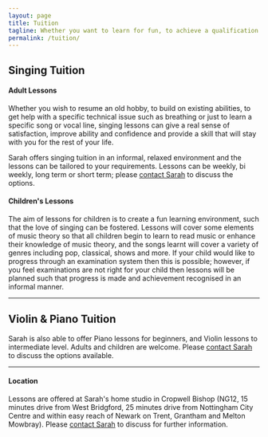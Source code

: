 ```yaml
---
layout: page
title: Tuition
tagline: Whether you want to learn for fun, to achieve a qualification or just to improve your skills and confidence, Sarah is the ideal teacher
permalink: /tuition/
---
```

## Singing Tuition

#### Adult Lessons

Whether you wish to resume an old hobby, to build on existing abilities, to get help with a specific technical issue such as breathing or just to learn a specific song or vocal line, singing lessons can give a real sense of satisfaction, improve ability and confidence and provide a skill that will stay with you for the rest of your life.

Sarah offers singing tuition in an informal, relaxed environment and the lessons can be tailored to your requirements. Lessons can be weekly, bi weekly, long term or short term; please <a href="{{ '/contact' | prepend: site.baseurl }}">contact Sarah</a> to discuss the options.

#### Children's Lessons
The aim of lessons for children is to create a fun learning environment, such that the love of singing can be fostered. Lessons will cover some elements of music theory so that all children begin to learn to read music or enhance their knowledge of music theory, and the songs learnt will cover a variety of genres including pop, classical, shows and more.  If your child would like to progress through an examination system then this is possible; however, if you feel examinations are not right for your child then lessons will be planned such that progress is made and achievement recognised in an informal manner.

<!-- <header>
	<h4>Maternity and Paternity Leave</h4>
	<p>An opportunity to learn to sing or enhance your skills!</p>
</header>
If you are on maternity/paternity leave or you are at home with children then this could be an ideal opportunity to start learning, to improve your skills or just to have a bit of ‘me’ time!  Sarah can teach you in the comfort of your own home whilst your child sleeps, plays in their own environment with you still able to have a watchful eye, or being held by you. The lesson will be relaxed and fun.  As a mother of three children who are all 5 and under, Sarah is very able to cope with working with some background noise so don’t let that stop you! <a href="{{ '/contact' | prepend: site.baseurl }}">Contact Sarah</a> to discuss your situation and the options available. -->

<hr />

## Violin & Piano Tuition

Sarah is also able to offer Piano lessons for beginners, and Violin lessons to intermediate level. Adults and children are welcome. Please <a href="{{ '/contact' | prepend: site.baseurl }}">contact Sarah</a> to discuss the options available. 

<hr />

#### Location

Lessons are offered at Sarah's home studio in Cropwell Bishop (NG12, 15 minutes drive from West Bridgford, 25 minutes drive from Nottingham City Centre and within easy reach of Newark on Trent, Grantham and Melton Mowbray). Please <a href="{{ '/contact' | prepend: site.baseurl }}">contact Sarah</a> to discuss for further information.  